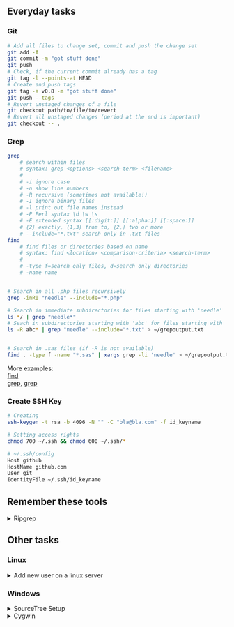
## Everyday tasks

### Git
```bash
# Add all files to change set, commit and push the change set
git add -A
git commit -m "got stuff done"
git push
# Check, if the current commit already has a tag
git tag -l --points-at HEAD
# Create and push tags
git tag -a v0.8 -m "got stuff done"
git push --tags
# Revert unstaged changes of a file
git checkout path/to/file/to/revert
# Revert all unstaged changes (period at the end is important)
git checkout -- .
```


### Grep
```bash
grep
    # search within files
    # syntax: grep <options> <search-term> <filename>
    #
    # -i ignore case
    # -n show line numbers
    # -R recursive (sometimes not available!)
    # -I ignore binary files
    # -l print out file names instead
    # -P Perl syntax \d \w \s
    # -E extended syntax [[:digit:]] [[:alpha:]] [[:space:]]
    # {2} exactly, {1,3} from to, {2,} two or more
    # --include="*.txt" search only in .txt files
find
    # find files or directories based on name 
    # syntax: find <location> <comparison-criteria> <search-term>
    #
    # -type f=search only files, d=search only directories
    # -name name


# Search in all .php files recursively
grep -inRI "needle" --include="*.php"

# Search in immediate subdirectories for files starting with 'needle'
ls */ | grep "needle*"
# Seach in subdirectories starting with 'abc' for files starting with 'needle' (if grep -R is not available)
ls -R abc* | grep "needle" --include="*.txt" > ~/grepoutput.txt


# Search in .sas files (if -R is not available)
find . -type f -name "*.sas" | xargs grep -li 'needle' > ~/grepoutput.txt
```

More examples:  
[find](http://www.binarytides.com/linux-find-command-examples/)  
[grep](http://www.robelle.com/smugbook/regexpr.html), [grep](http://marvin.cs.uidaho.edu/Teaching/CS445/regex.html)


### Create SSH Key
```bash
# Creating
ssh-keygen -t rsa -b 4096 -N "" -C "bla@bla.com" -f id_keyname

# Setting access rights
chmod 700 ~/.ssh && chmod 600 ~/.ssh/*

# ~/.ssh/config
Host github
HostName github.com
User git
IdentityFile ~/.ssh/id_keyname
```

## Remember these tools

<details>
<summary>Ripgrep</summary>

Alternative, that is also available for windows: [Ripgrep](https://github.com/BurntSushi/ripgrep).

    # Search in .sas files
    rg needle -g "*.sas"

</details>

## Other tasks

### Linux

<details>
<summary>Add new user on a linux server</summary>

### Add new user on server

*Create user*  

    useradd username
    passwd username

*Add this line to .bashrc*  

    export LANG=en_US.utf8

*Create directory in /share*  

    mkdir /share/username
    chmod 755 /share/username
    chmod +t /share/username
    chown username:username /share/username

</details>

### Windows

<details>
<summary>SourceTree Setup</summary>

### Add SSH key in SourceTree

1.  Add/modify key in SourceTree

    Save in folder on hard drive
    Rename it to .ppk
    Import it via Tools -> Import...
    Save it again, overwriting the old key

1. Import it again in the SSH Agent
    
    Right click in the taskbar, Add key

1. Open a regular console (cmd.exe)

    "C:\Program Files (x86)\Atlassian\SourceTree\tools\putty\plink.exe" example.com
    Then press 'y'
    Then enter git (if asked for Login as:)

1. In SourceTree add repo:
    
    git@example.com:my_repo.git

1. Add user name and email
    Go to "Terminal" in SourceTree and enter
        git config --global user.email "you@example.com"
        git config --global user.name "Your Name"

</details>

<details>
<summary>Cygwin</summary>

Packages to install:

+ nano
+ make
+ openssh
+ git
+ python3
+ chere ("console here" = context menu integration. after installation, run cygwin as admin and type 'chere -i -t mintty')


</details>
